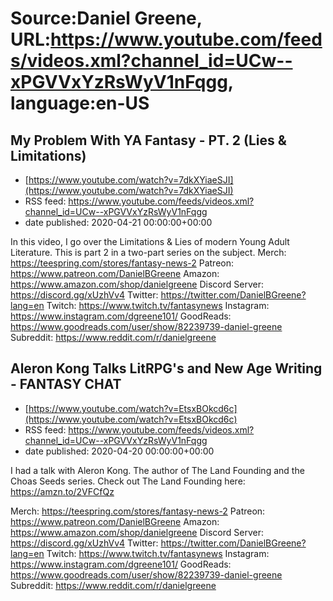 # Source:Daniel Greene, URL:https://www.youtube.com/feeds/videos.xml?channel_id=UCw--xPGVVxYzRsWyV1nFqgg, language:en-US

## My Problem With YA Fantasy - PT. 2 (Lies & Limitations)
 - [https://www.youtube.com/watch?v=7dkXYiaeSJI](https://www.youtube.com/watch?v=7dkXYiaeSJI)
 - RSS feed: https://www.youtube.com/feeds/videos.xml?channel_id=UCw--xPGVVxYzRsWyV1nFqgg
 - date published: 2020-04-21 00:00:00+00:00

In this video, I go over the Limitations & Lies of modern Young Adult Literature. This is part 2 in a two-part series on the subject. 
Merch: https://teespring.com/stores/fantasy-news-2
Patreon: https://www.patreon.com/DanielBGreene
Amazon: https://www.amazon.com/shop/danielgreene
Discord Server: https://discord.gg/xUzhVv4
Twitter: https://twitter.com/DanielBGreene?lang=en
Twitch: https://www.twitch.tv/fantasynews
Instagram: https://www.instagram.com/dgreene101/
GoodReads: https://www.goodreads.com/user/show/82239739-daniel-greene
Subreddit: https://www.reddit.com/r/danielgreene

## Aleron Kong Talks LitRPG's and New Age Writing - FANTASY CHAT
 - [https://www.youtube.com/watch?v=EtsxBOkcd6c](https://www.youtube.com/watch?v=EtsxBOkcd6c)
 - RSS feed: https://www.youtube.com/feeds/videos.xml?channel_id=UCw--xPGVVxYzRsWyV1nFqgg
 - date published: 2020-04-20 00:00:00+00:00

I had a talk with Aleron Kong. The author of The Land Founding and the Choas Seeds series. 
Check out The Land Founding here: https://amzn.to/2VFCfQz

Merch: https://teespring.com/stores/fantasy-news-2
Patreon: https://www.patreon.com/DanielBGreene
Amazon: https://www.amazon.com/shop/danielgreene
Discord Server: https://discord.gg/xUzhVv4
Twitter: https://twitter.com/DanielBGreene?lang=en
Twitch: https://www.twitch.tv/fantasynews
Instagram: https://www.instagram.com/dgreene101/
GoodReads: https://www.goodreads.com/user/show/82239739-daniel-greene
Subreddit: https://www.reddit.com/r/danielgreene

